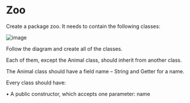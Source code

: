 # Zoo

Create a package zoo. It needs to contain the following classes: 

![image](https://user-images.githubusercontent.com/81368587/180830267-263270e5-4aea-4708-96d7-76826ea18850.png)

Follow the diagram and create all of the classes.

Each of them, except the Animal class, should inherit from another class.

The Animal class should have a field name – String and Getter for a name.

Every class should have:

•	A public constructor, which accepts one parameter: name

